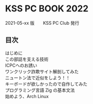 <div class="front">

# KSS PC BOOK 2022

</div>
<div class="detail">
2021-05-xx 版　　KSS PC Club 発行
</div>

<nav id="toc" role="doc-toc">

# 目次

- [はじめに](foreword.html)
- [この部誌を支える技術](about-vivliostyle/index.html)
- [ICPCへのお誘い](icpc-invitation/index.html)
- [ワンクリック詐欺サイト解剖してみた](hnm2022/index.html)
- [ニュートン法で近似をしよう！！](newtons-method/index.html)
- [キーボードが欲しかったので自作してみた](keyboard/index.html)
- [プログラミング言語 Zig の基本文法](eno1220/index.html)
- [始めよう、Arch Linux](an_introduction_to_archlinux/index.html)

</nav>
